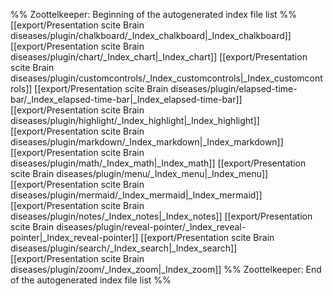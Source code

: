 %% Zoottelkeeper: Beginning of the autogenerated index file list  %%
 [[export/Presentation scite Brain diseases/plugin/chalkboard/_Index_chalkboard|_Index_chalkboard]]
 [[export/Presentation scite Brain diseases/plugin/chart/_Index_chart|_Index_chart]]
 [[export/Presentation scite Brain diseases/plugin/customcontrols/_Index_customcontrols|_Index_customcontrols]]
 [[export/Presentation scite Brain diseases/plugin/elapsed-time-bar/_Index_elapsed-time-bar|_Index_elapsed-time-bar]]
 [[export/Presentation scite Brain diseases/plugin/highlight/_Index_highlight|_Index_highlight]]
 [[export/Presentation scite Brain diseases/plugin/markdown/_Index_markdown|_Index_markdown]]
 [[export/Presentation scite Brain diseases/plugin/math/_Index_math|_Index_math]]
 [[export/Presentation scite Brain diseases/plugin/menu/_Index_menu|_Index_menu]]
 [[export/Presentation scite Brain diseases/plugin/mermaid/_Index_mermaid|_Index_mermaid]]
 [[export/Presentation scite Brain diseases/plugin/notes/_Index_notes|_Index_notes]]
 [[export/Presentation scite Brain diseases/plugin/reveal-pointer/_Index_reveal-pointer|_Index_reveal-pointer]]
 [[export/Presentation scite Brain diseases/plugin/search/_Index_search|_Index_search]]
 [[export/Presentation scite Brain diseases/plugin/zoom/_Index_zoom|_Index_zoom]]
%% Zoottelkeeper: End of the autogenerated index file list  %%
